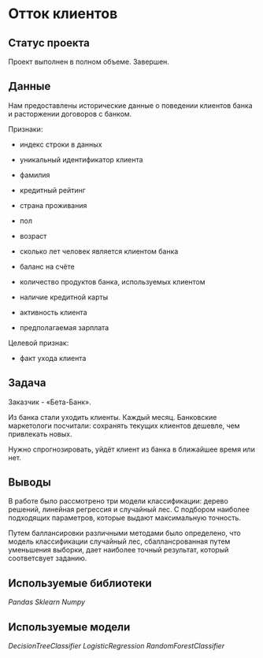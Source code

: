 # Отток клиентов

## Статус проекта
Проект выполнен в полном объеме. Завершен.

## Данные

Нам предоставлены исторические данные о поведении клиентов банка и расторжении договоров с банком.

Признаки:

- индекс строки в данных

- уникальный идентификатор клиента

- фамилия

- кредитный рейтинг

- страна проживания

- пол

- возраст

- сколько лет человек является клиентом банка

- баланс на счёте

- количество продуктов банка, используемых клиентом

- наличие кредитной карты

- активность клиента

- предполагаемая зарплата

Целевой признак:

- факт ухода клиента

## Задача

Заказчик - «Бета-Банк». 

Из банка стали уходить клиенты. Каждый месяц. Банковские маркетологи посчитали: сохранять текущих клиентов дешевле, чем привлекать новых.

Нужно спрогнозировать, уйдёт клиент из банка в ближайшее время или нет. 

## Выводы
В работе было рассмотрено три модели классификации: дерево решений, линейная регрессия и случайный лес. С подбором наиболее подходящих параметров, которые выдают максимальную точность.

Путем баллансировки различными методами было определено, что модель классификации случайный лес, сбаллансрованная путем уменьшения выборки, дает наиболее точный результат, который соответсвует заданию.

## Используемые библиотеки
*Pandas*
*Sklearn*
*Numpy*

## Используемые модели
*DecisionTreeClassifier*
*LogisticRegression*
*RandomForestClassifier*